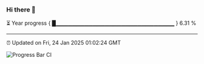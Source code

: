 ### Hi there 👋

⏳ Year progress { █▁▁▁▁▁▁▁▁▁▁▁▁▁▁▁▁▁▁▁▁▁▁▁▁▁▁▁▁▁ } 6.31 %

---

⏰ Updated on Fri, 24 Jan 2025 01:02:24 GMT

![Progress Bar CI](https://github.com/liununu/liununu/workflows/Progress%20Bar%20CI/badge.svg)
